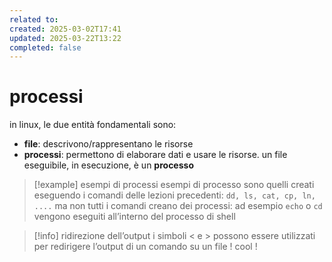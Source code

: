 ```yaml
---
related to: 
created: 2025-03-02T17:41
updated: 2025-03-22T13:22
completed: false
---
```

# processi
in linux, le due entità fondamentali sono:
- **file**: descrivono/rappresentano le risorse
- **processi**: permettono di elaborare dati e usare le risorse. un file eseguibile, in esecuzione, è un **processo**
>[!example] esempi di processi
>esempi di processo sono quelli creati eseguendo i comandi delle lezioni precedenti: `dd, ls, cat, cp, ln, ....`
>ma non tutti i comandi creano dei processi: ad esempio `echo` o `cd` vengono eseguiti all’interno del processo di shell

>[!info] ridirezione dell’output
i simboli < e > possono essere utilizzati per redirigere l’output di un comando su un file ! cool !


